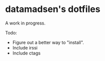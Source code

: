 datamadsen's dotfiles
=====================

A work in progress.

Todo:
  * Figure out a better way to "install".
  * Include irssi
  * Include ctags
